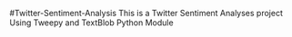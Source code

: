 #Twitter-Sentiment-Analysis
This is a Twitter Sentiment Analyses project Using Tweepy and TextBlob Python Module
